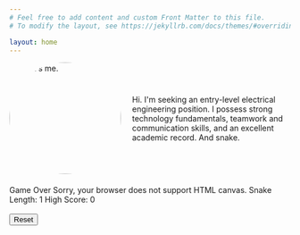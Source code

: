 ```yaml
---
# Feel free to add content and custom Front Matter to this file.
# To modify the layout, see https://jekyllrb.com/docs/themes/#overriding-theme-defaults

layout: home
---
```


<link rel="stylesheet" href="shnake.css">

<div class="my-container" style="display: flex; align-items: center; margin-bottom: 20px;">
    <img src="/~ajbond/wall_street_square.jpg" alt="That's me." width="200" style="border-radius: 50%; margin-right: 20px;"/>
    <div>
        Hi. I'm seeking an entry-level electrical engineering position. I possess strong technology fundamentals, teamwork and communication skills, and an excellent academic record. <span id="shnake-span">And snake.</span>
    </div>
</div>
<div id="shnake-wrapper">
    <div id="shnake">
        <span id="gameOver">Game Over</span>
        <canvas id="snakeCanvas" width="300" height="300">
        Sorry, your browser does not support HTML canvas.
        </canvas>
        <span id="snakeLength">Snake Length: 1</span>
        <span id="highScore">High Score: 0</span>
        <br><br>
        <button type="button" id="resetButton">Reset</button>
    </div>
</div>
<script src="nativeExtensions.js"></script>
<script src="serpent.js"></script>
<script src="game.js"></script>
<script src="play.js"></script>
<script>
var $shnake = document.getElementById("shnake");
var $wrapper = document.getElementById("shnake-wrapper");
var $span = document.getElementById("shnake-span");
var hasMouseOverHandler = true;

$wrapper.addEventListener("mouseover", showShnake);
$wrapper.addEventListener("mouseout", hideShnake);
$wrapper.addEventListener("click", toggleMouseOverEvent);

function toggleMouseOverEvent() {
    if (hasMouseOverHandler) {
        $wrapper.removeEventListener("mouseout", hideShnake);
        hasMouseOverHandler = false;
    } else {
        $wrapper.addEventListener("mouseout", hideShnake);
        hasMouseOverHandler = true;
    }
}

function showShnake() {
    $shnake.style.visibility = "visible";
    $span.style.visibility = "visible";
}

function hideShnake() {
    $shnake.style.visibility = "hidden";
    $span.style.visibility = "hidden";
}
</script>
